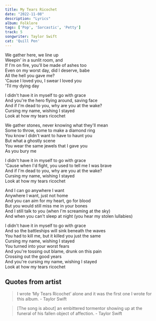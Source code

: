 ```yaml
---
title: My Tears Ricochet
date: "2022-11-08"
description: "Lyrics"
album: Folklore
tags: ['Pop', 'Sarcastic', 'Petty']
track: 5
songwriter: Taylor Swift
cat: 'Quill Pen'
---
```

<p className="verse-one">
We gather here, we line up <br />
Weepin' in a sunlit room, and <br />
If I'm on fire, you'll be made of ashes too <br />
Even on my worst day, did I deserve, babe <br />
All the hell you gave me? <br />
'Cause I loved you, I swear I loved you <br />
'Til my dying day <br />
</p>
<p className="chorus">
I didn't have it in myself to go with grace <br />
And you're the hero flying around, saving face <br />
And if I'm dead to you, why are you at the wake? <br />
Cursing my name, wishing I stayed <br />
Look at how my tears ricochet <br />
</p>
<p className="verse-two">
We gather stones, never knowing what they'll mean <br />
Some to throw, some to make a diamond ring <br />
You know I didn't want to have to haunt you <br />
But what a ghostly scene <br />
You wear the same jewels that I gave you <br />
As you bury me <br />
</p>
<p className="chorus">
I didn't have it in myself to go with grace <br />
'Cause when I'd fight, you used to tell me I was brave <br />
And if I'm dead to you, why are you at the wake? <br />
Cursing my name, wishing I stayed <br />
Look at how my tears ricochet <br />
</p>
<p className="bridge">
And I can go anywhere I want <br />
Anywhere I want, just not home <br />
And you can aim for my heart, go for blood <br />
But you would still miss me in your bones <br />
And I still talk to you (when I'm screaming at the sky) <br />
And when you can't sleep at night (you hear my stolen lullabies) <br />
</p>
<p className="chorus">
I didn't have it in myself to go with grace <br />
And so the battleships will sink beneath the waves <br />
You had to kill me, but it killed you just the same <br />
Cursing my name, wishing I stayed <br />
You turned into your worst fears <br />
And you're tossing out blame, drunk on this pain <br />
Crossing out the good years <br />
And you're cursing my name, wishing I stayed <br />
Look at how my tears ricochet <br />
</p>


## Quotes from artist

<blockquote>
I wrote ‘My Tears Ricochet’ alone and it was the first one I wrote for this album. - Taylor Swift
</blockquote>
<blockquote>
[The song is about] an embittered tormentor showing up at the funeral of his fallen object of affection. - Taylor Swift
</blockquote>
